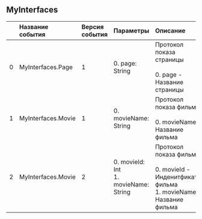 ## MyInterfaces
| | Название события | Версия события | Параметры | Описание |
|---:|:---|:---|:---|:---|
|0|MyInterfaces.Page|1|0. page: String<br>|Протокол показа страницы<br><br>0. page - Название страницы<br>
|1|MyInterfaces.Movie|1|0. movieName: String<br>|Протокол показа фильма<br><br>0. movieName - Название фильма<br>
|2|MyInterfaces.Movie|2|0. movieId: Int<br>1. movieName: String<br>|Протокол показа фильма<br><br>0. movieId - Инденитфикатор фильма<br>1. movieName - Название фильма<br>

